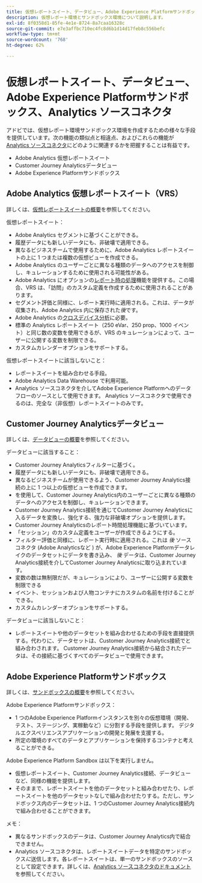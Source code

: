 ```yaml
---
title: 仮想レポートスイート、データビュー、Adobe Experience Platformサンドボックス、Analytics ソースコネクタ
description: 仮想レポート環境とサンドボックス環境について説明します。
exl-id: 8f0358d1-85fe-4e1e-8724-8a7caa16328c
source-git-commit: e7e3affbc710ec4fc8d6b1d14d17feb8c556befc
workflow-type: tm+mt
source-wordcount: '768'
ht-degree: 62%

---
```


# 仮想レポートスイート、データビュー、Adobe Experience Platformサンドボックス、Analytics ソースコネクタ

アドビでは、仮想レポート環境サンドボックス環境を作成するための様々な手段を提供しています。次の機能の類似点と相違点、およびこれらの機能が [Analytics ソースコネクタ](https://experienceleague.adobe.com/docs/experience-platform/sources/ui-tutorials/create/adobe-applications/analytics.html?lang=ja)にどのように関連するかを把握することは有益です。

* Adobe Analytics 仮想レポートスイート
* Customer Journey Analyticsデータビュー
* Adobe Experience Platformサンドボックス

## Adobe Analytics 仮想レポートスイート（VRS）

詳しくは、[仮想レポートスイートの概要](https://experienceleague.adobe.com/docs/analytics/components/virtual-report-suites/vrs-about.html?lang=ja)を参照してください。

仮想レポートスイート：

* Adobe Analytics セグメントに基づくことができる。
* 履歴データにも新しいデータにも、非破壊で適用できる。
* 異なるビジネスチームで使用するために、Adobe Analytics レポートスイートの上に 1 つまたは複数の仮想ビューを作成できる。
* Adobe Analytics のユーザーごとに異なる種類のデータへのアクセスを制御し、キュレーションするために使用される可能性がある。
* Adobe Analytics にオプションの[レポート時の処理](https://experienceleague.adobe.com/docs/analytics/components/virtual-report-suites/vrs-report-time-processing.html?lang=ja)機能を提供する。この場合、VRS は、「訪問」のカスタム定義を作成するために使用されることがあります。
* セグメント評価と同様に、レポート実行時に適用される。これは、データが収集され、Adobe Analytics 内に保存された&#x200B;_後_&#x200B;です。
* Adobe Analytics の[クロスデバイス分析](https://experienceleague.adobe.com/docs/analytics/components/cda/overview.html?lang=ja)に必要。
* 標準の Analytics レポートスイート（250 eVar、250 prop、1000 イベント）と同じ数の変数を使用できるが、VRS のキュレーションによって、ユーザーに公開する変数を制限できる。
* カスタムカレンダーオプションをサポートする。

仮想レポートスイートに該当しないこと：

* レポートスイートを組み合わせる手段。
* Adobe Analytics Data Warehouse で利用可能。
* Analytics ソースコネクタを介してAdobe Experience Platformへのデータフローのソースとして使用できます。 Analytics ソースコネクタで使用できるのは、完全な（非仮想）レポートスイートのみです。


## Customer Journey Analyticsデータビュー

詳しくは、[データビューの概要](https://experienceleague.adobe.com/docs/analytics-platform/using/cja-dataviews/data-views.html?lang=ja)を参照してください。

データビューに該当すること：

* Customer Journey Analyticsフィルターに基づく。
* 履歴データにも新しいデータにも、非破壊で適用できる。
* 異なるビジネスチームが使用できるよう、Customer Journey Analytics接続の上に 1 つ以上の仮想ビューを作成できます。
* を使用して、Customer Journey Analytics内のユーザーごとに異なる種類のデータへのアクセスを制御し、キュレーションできます。
* Customer Journey Analytics接続を通じてCustomer Journey Analyticsに入るデータを変換し、強化する、強力な非破壊オプションを提供します。
* Customer Journey Analyticsのレポート時間処理機能に基づいています。
* 「セッション」のカスタム定義をユーザーが作成できるようにする。
* フィルター評価と同様に、レポート実行時に適用される。これは _後_ ソースコネクタ (Adobe Analyticsなど ) が、Adobe Experience Platformデータレイクのデータセットにデータを書き込み、 _後_ データは、Customer Journey Analytics接続を介してCustomer Journey Analyticsに取り込まれています。
* 変数の数は無制限だが、キュレーションにより、ユーザーに公開する変数を制限できる
* イベント、セッションおよび人物コンテナにカスタムの名前を付けることができる。
* カスタムカレンダーオプションをサポートする。

データビューに該当しないこと：

* レポートスイートや他のデータセットを組み合わせるための手段を直接提供する。代わりに、データセットは、Customer Journey Analytics接続でと組み合わされます。 Customer Journey Analytics接続から結合されたデータは、その接続に基づくすべてのデータビューで使用できます。

## Adobe Experience Platformサンドボックス

詳しくは、[サンドボックスの概要](https://experienceleague.adobe.com/docs/experience-platform/sandbox/home.html?lang=ja)を参照してください。

Adobe Experience Platformサンドボックス：

* 1 つのAdobe Experience Platformインスタンスを別々の仮想環境（開発、テスト、ステージング、実稼動など）に分割する手段を提供します。 デジタルエクスペリエンスアプリケーションの開発と発展を支援する。
* 所定の環境のすべてのデータとアプリケーションを保持するコンテナと考えることができる。

Adobe Experience Platform Sandbox は以下を実行しません。

* 仮想レポートスイート、Customer Journey Analytics接続、データビューなど、同様の機能を提供します。
* そのままで、レポートスイートを他のデータセットと組み合わせたり、レポートスイートを他のデータセットなしで組み合わせたりする。ただし、サンドボックス内のデータセットは、1 つのCustomer Journey Analytics接続内で組み合わせることができます。

メモ：

* 異なるサンドボックスのデータは、Customer Journey Analytics内で結合できません。
* Analytics ソースコネクタは、レポートスイートデータを特定のサンドボックス&#x200B;_に_&#x200B;送信します。各レポートスイートは、単一のサンドボックスのソースとして設定できます。詳しくは、[Analytics ソースコネクタのドキュメント](https://experienceleague.adobe.com/docs/experience-platform/sources/ui-tutorials/create/adobe-applications/analytics.html?lang=ja)を参照してください。
